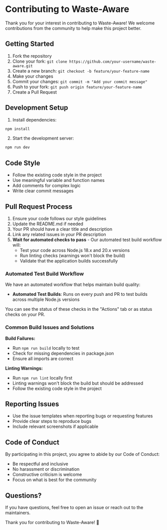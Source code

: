 # Contributing to Waste-Aware

Thank you for your interest in contributing to Waste-Aware! We welcome contributions from the community to help make this project better.

## Getting Started

1. Fork the repository
2. Clone your fork: `git clone https://github.com/your-username/waste-aware.git`
3. Create a new branch: `git checkout -b feature/your-feature-name`
4. Make your changes
5. Commit your changes: `git commit -m "Add your commit message"`
6. Push to your fork: `git push origin feature/your-feature-name`
7. Create a Pull Request

## Development Setup

1. Install dependencies:

```bash
npm install
```

2. Start the development server:

```bash
npm run dev
```

## Code Style

- Follow the existing code style in the project
- Use meaningful variable and function names
- Add comments for complex logic
- Write clear commit messages

## Pull Request Process

1. Ensure your code follows our style guidelines
2. Update the README.md if needed
3. Your PR should have a clear title and description
4. Link any related issues in your PR description
5. **Wait for automated checks to pass** - Our automated test build workflow will:
   - Test your code across Node.js 18.x and 20.x versions
   - Run linting checks (warnings won't block the build)
   - Validate that the application builds successfully

### Automated Test Build Workflow

We have an automated workflow that helps maintain build quality:

- **Automated Test Builds**: Runs on every push and PR to test builds across multiple Node.js versions

You can see the status of these checks in the "Actions" tab or as status checks on your PR.

### Common Build Issues and Solutions

**Build Failures:**

- Run `npm run build` locally to test
- Check for missing dependencies in package.json
- Ensure all imports are correct

**Linting Warnings:**

- Run `npm run lint` locally first
- Linting warnings won't block the build but should be addressed
- Follow the existing code style in the project

## Reporting Issues

- Use the issue templates when reporting bugs or requesting features
- Provide clear steps to reproduce bugs
- Include relevant screenshots if applicable

## Code of Conduct

By participating in this project, you agree to abide by our Code of Conduct:

- Be respectful and inclusive
- No harassment or discrimination
- Constructive criticism is welcome
- Focus on what is best for the community

## Questions?

If you have questions, feel free to open an issue or reach out to the maintainers.

Thank you for contributing to Waste-Aware! 🌱
